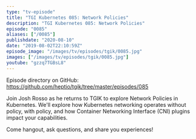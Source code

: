 ```yaml
---
type: "tv-episode"
title: "TGI Kubernetes 085: Network Policies"
description: "TGI Kubernetes 085: Network Policies"
episode: "0085"
aliases: ["/0085"]
publishdate: "2020-08-10"
date: "2019-08-02T22:10:59Z"
episode_image: "/images/tv/episodes/tgik/0085.jpg"
images: ["/images/tv/episodes/tgik/0085.jpg"]
youtube: "gzzq7TGBsL8"
---
```


Episode directory on GitHub: https://github.com/heptio/tgik/tree/master/episodes/085

Join Josh Rosso as he returns to TGIK to explore Network Policies in Kubernetes. We&#39;ll explore how Kubernetes networking operates without policy, with policy, and how Container Networking Interface (CNI) plugins impact your capabilities.

Come hangout, ask questions, and share you experiences!

